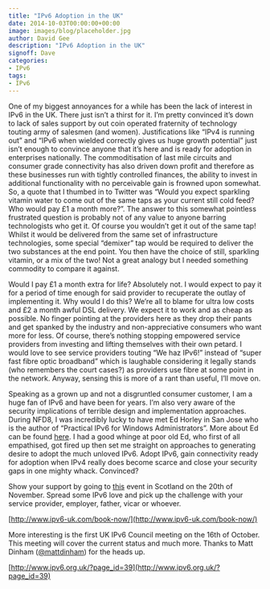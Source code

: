 ```yaml
---
title: "IPv6 Adoption in the UK"
date: 2014-10-03T00:00:00+00:00
image: images/blog/placeholder.jpg
author: David Gee
description: "IPv6 Adoption in the UK"
signoff: Dave
categories:
- IPv6
tags:
- IPv6
---
```


One of my biggest annoyances for a while has been the lack of interest in IPv6 in the UK. There just isn’t a thirst for it. I’m pretty convinced it’s down to lack of sales support by out coin operated fraternity of technology touting army of salesmen (and women). Justifications like “IPv4 is running out” and “IPv6 when wielded correctly gives us huge growth potential” just isn’t enough to convince anyone that it’s here and is ready for adoption in enterprises nationally. The commoditisation of last mile circuits and consumer grade connectivity has also driven down profit and therefore as these businesses run with tightly controlled finances, the ability to invest in additional functionality with no perceivable gain is frowned upon somewhat. So, a quote that I thumbed in to Twitter was “Would you expect sparkling vitamin water to come out of the same taps as your current still cold feed? Who would pay £1 a month more?”. The answer to this somewhat pointless frustrated question is probably not of any value to anyone barring technologists who get it. Of course you wouldn’t get it out of the same tap! Whilst it would be delivered from the same set of infrastructure technologies, some special “demixer” tap would be required to deliver the two substances at the end point. You then have the choice of still, sparkling vitamin, or a mix of the two! Not a great analogy but I needed something commodity to compare it against.

Would I pay £1 a month extra for life? Absolutely not. I would expect to pay it for a period of time enough for said provider to recuperate the outlay of implementing it. Why would I do this? We’re all to blame for ultra low costs and £2 a month awful DSL delivery. We expect it to work and as cheap as possible. No finger pointing at the providers here as they drop their pants and get spanked by the industry and non-appreciative consumers who want more for less. Of course, there’s nothing stopping empowered service providers from investing and lifting themselves with their own petard. I would love to see service providers touting “We haz IPv6!” instead of “super fast fibre optic broadband” which is laughable considering it legally stands (who remembers the court cases?) as providers use fibre at some point in the network. Anyway, sensing this is more of a rant than useful, I’ll move on.

Speaking as a grown up and not a disgruntled consumer customer, I am a huge fan of IPv6 and have been for years. I’m also very aware of the security implications of terrible design and implementation approaches. During NFD8, I was incredibly lucky to have met Ed Horley in San Jose who is the author of “Practical IPv6 for Windows Administrators”. More about Ed can be found [here](http://www.amazon.com/Edward-Horley/e/B00H21DJL2). I had a good whinge at poor old Ed, who first of all empathised, got fired up then set me straight on approaches to generating desire to adopt the much unloved IPv6. Adopt IPv6, gain connectivity ready for adoption when IPv4 really does become scarce and close your security gaps in one mighty whack. Convinced?

Show your support by going to [this](http://www.ipv6-uk.com/book-now/) event in Scotland on the 20th of November. Spread some IPv6 love and pick up the challenge with your service provider, employer, father, vicar or whoever.

[http://www.ipv6-uk.com/book-now/](http://www.ipv6-uk.com/book-now/)

More interesting is the first UK IPv6 Council meeting on the 16th of October. This meeting will cover the current status and much more. Thanks to Matt Dinham ([@mattdinham](https://twitter.com/mattdinham)) for the heads up.

[http://www.ipv6.org.uk/?page_id=39](http://www.ipv6.org.uk/?page_id=39)